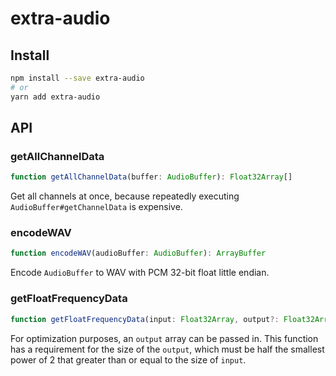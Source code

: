 # extra-audio
## Install
```sh
npm install --save extra-audio
# or
yarn add extra-audio
```

## API
### getAllChannelData
```ts
function getAllChannelData(buffer: AudioBuffer): Float32Array[]
```

Get all channels at once,
because repeatedly executing `AudioBuffer#getChannelData` is expensive.

### encodeWAV
```ts
function encodeWAV(audioBuffer: AudioBuffer): ArrayBuffer
```

Encode `AudioBuffer` to WAV with PCM 32-bit float little endian.

### getFloatFrequencyData
```ts
function getFloatFrequencyData(input: Float32Array, output?: Float32Array): Float32Array
```

For optimization purposes, an `output` array can be passed in.
This function has a requirement for the size of the `output`,
which must be half the smallest power of 2 that greater than or equal to the size of `input`.
